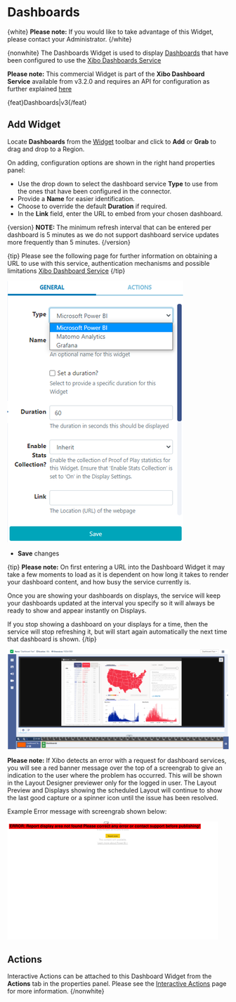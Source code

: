 <!--toc=widgets-->

# Dashboards

{white}
**Please note:** If you would like to take advantage of this Widget, please contact your Administrator.
{/white}

{nonwhite}
The Dashboards Widget is used to display [Dashboards](/manual/en/media_dashboard_service.html) that have been configured to use the [Xibo Dashboards Service](/docs/setup/xibo-dashboard-service)

**Please note:** This commercial Widget is part of the **Xibo Dashboard Service** available from v3.2.0 and requires an API for configuration as further explained [here](/pricing#dashboards)

{feat}Dashboards|v3{/feat}

## Add Widget

Locate **Dashboards** from the [Widget](layouts_widgets.html)  toolbar and click to **Add** or **Grab** to drag and drop to a Region.

On adding, configuration options are shown in the right hand properties panel:

- Use the drop down to select the dashboard service **Type** to use from the ones that have been configured in the connector.
- Provide a **Name** for easier identification.
- Choose to override the default **Duration** if required.
- In the **Link** field, enter the URL to embed from your chosen dashboard. 

{version}
**NOTE:** The minimum refresh interval that can be entered per dashboard is 5 minutes as we do not support dashboard service updates more frequently than 5 minutes.
{/version}

{tip}
Please see the following page for further information on obtaining a URL to use with this service, authentication mechanisms and possible limitations [Xibo Dashboard Service](/docs/setup/xibo-dashboards-service)
{/tip}

![Dashboard Configuration](img/media_modules_dashboard_configuration.png)

- **Save** changes

{tip}
**Please note:** On first entering a URL into the Dashboard Widget it may take a few moments to load as it is dependent on how long it takes to render your dashboard content, and how busy the service currently is.

Once you are showing your dashboards on displays, the service will keep your dashboards updated at the interval you specify so it will always be ready to show and appear instantly on Displays.

If you stop showing a dashboard on your displays for a time, then the service will stop refreshing it, but will start again automatically the next time that dashboard is shown.
{/tip}

![Dashboard Preview](img/media_modules_dashboard_preview.png)

**Please note:** If Xibo detects an error with a request for dashboard services, you will see a red banner message over the top of a screengrab to give an indication to the user where the problem has occurred. This will be shown in the Layout Designer previewer only for the logged in user. The Layout Preview and Displays showing the scheduled Layout will continue to show the last good capture or a spinner icon until the issue has been resolved.

Example Error message with screengrab shown below:

![Example Error Message](img/media_modules_dashboard_error_message.png)

## Actions

Interactive Actions can be attached to this Dashboard Widget from the **Actions** tab in the properties panel. Please see the [Interactive Actions](layouts_interactive_actions.html) page for more information.
{/nonwhite}

